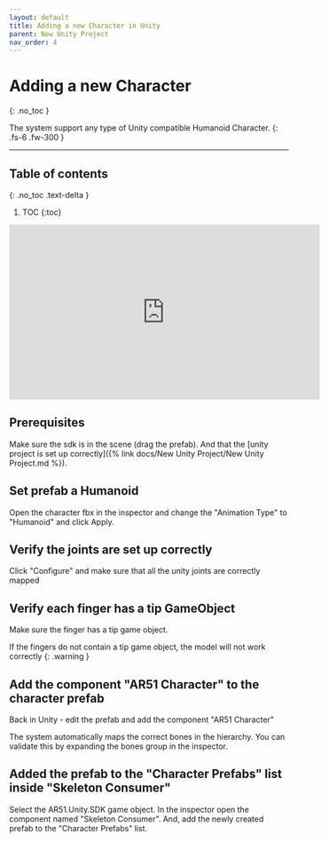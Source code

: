 ```yaml
---
layout: default
title: Adding a new Character in Unity
parent: New Unity Project
nav_order: 4
---
```


# Adding a new Character 
{: .no_toc }

The system support any type of Unity compatible Humanoid Character.
{: .fs-6 .fw-300 }


---
## Table of contents
{: .no_toc .text-delta }

1. TOC
{:toc}

<iframe width="560" height="315" src="https://www.youtube.com/embed/WfF9q_2Mztc" frameborder="0" allowfullscreen></iframe>

## Prerequisites
Make sure the sdk is in the scene (drag the prefab).
And that the [unity project is set up correctly]({% link docs/New Unity Project/New Unity Project.md %}).


## Set prefab a Humanoid
Open the character fbx in the inspector and change the "Animation Type" to "Humanoid" and click Apply.

## Verify the joints are set up correctly

Click "Configure" and make sure that all the unity joints are correctly mapped

## Verify each finger has a tip GameObject

Make sure the finger has a tip game object.

If the fingers do not contain a tip game object, the model will not work correctly
{: .warning }

## Add the component "AR51 Character" to the character prefab
Back in Unity - edit the prefab and add the component "AR51 Character"

The system automatically maps the correct bones in the hierarchy. You can validate this by expanding the bones group in the inspector.

## Added the prefab to the "Character Prefabs" list inside "Skeleton Consumer"
Select the AR51.Unity.SDK game object. 
In the inspector open the component named "Skeleton Consumer". And, add the newly created prefab to the "Character Prefabs" list. 



